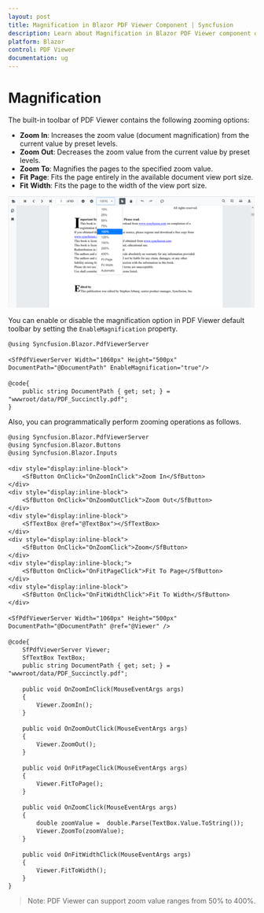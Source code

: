 ```yaml
---
layout: post
title: Magnification in Blazor PDF Viewer Component | Syncfusion 
description: Learn about Magnification in Blazor PDF Viewer component of Syncfusion, and more details.
platform: Blazor
control: PDF Viewer
documentation: ug
---
```


# Magnification

The built-in toolbar of PDF Viewer contains the following zooming options:

* **Zoom** **In**: Increases the zoom value (document magnification) from the current value by preset levels.
* **Zoom** **Out**: Decreases the zoom value from the current value by preset levels.
* **Zoom** **To**: Magnifies the pages to the specified zoom value.
* **Fit** **Page**: Fits the page entirely in the available document view port size.
* **Fit** **Width**: Fits the page to the width of the view port size.

![Table of content](../pdfviewer/images/magnification.png)

You can enable or disable the magnification option in PDF Viewer default toolbar by setting the `EnableMagnification` property.

```cshtml
@using Syncfusion.Blazor.PdfViewerServer

<SfPdfViewerServer Width="1060px" Height="500px" DocumentPath="@DocumentPath" EnableMagnification="true"/>

@code{
    public string DocumentPath { get; set; } = "wwwroot/data/PDF_Succinctly.pdf";
}
```

Also, you can programmatically perform zooming operations as follows.

```cshtml
@using Syncfusion.Blazor.PdfViewerServer
@using Syncfusion.Blazor.Buttons
@using Syncfusion.Blazor.Inputs

<div style="display:inline-block">
    <SfButton OnClick="OnZoomInClick">Zoom In</SfButton>
</div>
<div style="display:inline-block">
    <SfButton OnClick="OnZoomOutClick">Zoom Out</SfButton>
</div>
<div style="display:inline-block">
    <SfTextBox @ref="@TextBox"></SfTextBox>
</div>
<div style="display:inline-block">
    <SfButton OnClick="OnZoomClick">Zoom</SfButton>
</div>
<div style="display:inline-block;">
    <SfButton OnClick="OnFitPageClick">Fit To Page</SfButton>
</div>
<div style="display:inline-block">
    <SfButton OnClick="OnFitWidthClick">Fit To Width</SfButton>
</div>

<SfPdfViewerServer Width="1060px" Height="500px" DocumentPath="@DocumentPath" @ref="@Viewer" />

@code{
    SfPdfViewerServer Viewer;
    SfTextBox TextBox;
    public string DocumentPath { get; set; } = "wwwroot/data/PDF_Succinctly.pdf";

    public void OnZoomInClick(MouseEventArgs args)
    {
        Viewer.ZoomIn();
    }

    public void OnZoomOutClick(MouseEventArgs args)
    {
        Viewer.ZoomOut();
    }

    public void OnFitPageClick(MouseEventArgs args)
    {
        Viewer.FitToPage();
    }

    public void OnZoomClick(MouseEventArgs args)
    {
        double zoomValue =  double.Parse(TextBox.Value.ToString());
        Viewer.ZoomTo(zoomValue);
    }

    public void OnFitWidthClick(MouseEventArgs args)
    {
        Viewer.FitToWidth();
    }
}
```

>Note: PDF Viewer can support zoom value ranges from 50% to 400%.